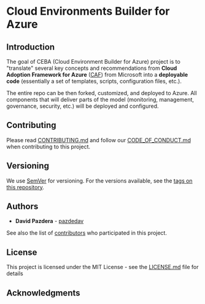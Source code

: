 # Cloud Environments Builder for Azure

## Introduction

The goal of CEBA (Cloud Environment Builder for Azure) project is to "translate" several key concepts and recommendations from **Cloud Adoption Framework for Azure** ([CAF](https://aka.ms/adopt)) from Microsoft into a **deployable code** (essentially a set of templates, scripts, configuration files, etc.).

The entire repo can be then forked, customized, and deployed to Azure. All components that will deliver parts of the model (monitoring, management, governance, security, etc.) will be deployed and configured.

## Contributing

Please read [CONTRIBUTING.md](CONTRIBUTING.md) and follow our [CODE_OF_CONDUCT.md](CODE_OF_CONDUCT.md) when contributing to this project.

## Versioning

We use [SemVer](http://semver.org/) for versioning. For the versions available, see the [tags on this repository](https://github.com/pazdedav/azure-com/tags).

## Authors

* **David Pazdera** - [pazdedav](https://github.com/pazdedav)

See also the list of [contributors](https://github.com/pazdedav/ceba/contributors) who participated in this project.

## License

This project is licensed under the MIT License - see the [LICENSE.md](LICENSE.md) file for details

## Acknowledgments
